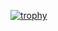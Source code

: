 [![trophy](https://github-profile-trophy.vercel.app/?username=isgandarhasilov)](https://github.com/isgandarhasilov/github-profile-trophy)

<!--
### Hi there 👋
**isgandarhasilov/isgandarhasilov** is a ✨ _special_ ✨ repository because its `README.md` (this file) appears on your GitHub profile.

Here are some ideas to get you started:

- 🔭 I’m currently working on ...
- 🌱 I’m currently learning ...
- 👯 I’m looking to collaborate on ...
- 🤔 I’m looking for help with ...
- 💬 Ask me about ...
- 📫 How to reach me: ...
- 😄 Pronouns: ...
- ⚡ Fun fact: ...
-->
